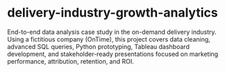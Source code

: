 # delivery-industry-growth-analytics
End-to-end data analysis case study in the on-demand delivery industry. Using a fictitious company (OnTime), this project covers data cleaning, advanced SQL queries, Python prototyping, Tableau dashboard development, and stakeholder-ready presentations focused on marketing performance, attribution, retention, and ROI.
